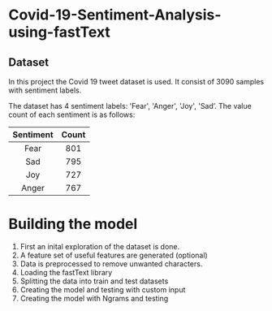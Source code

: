 # Covid-19-Sentiment-Analysis-using-fastText

## Dataset

In this project the Covid 19 tweet dataset is used. It consist of 3090 samples with sentiment labels.

The dataset has 4 sentiment labels: 'Fear', 'Anger', 'Joy', 'Sad’. The value count of each sentiment is as follows:

| Sentiment | Count |
| :---: | :---: |
| Fear | 801 |
| Sad |	795 |
| Joy |	727 |
| Anger | 767 |

# Building the model

1. First an inital exploration of the dataset is done.
2. A feature set of useful features are generated (optional)
3. Data is preprocessed to remove unwanted characters.
4. Loading the fastText library
5. Splitting the data into train and test datasets
6. Creating the model and testing with custom input
7. Creating the model with Ngrams and testing
